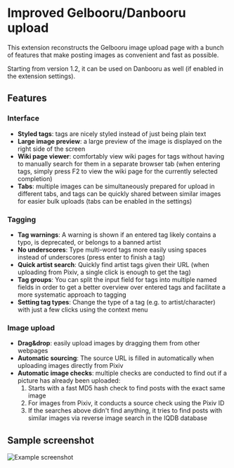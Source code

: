 
# Improved Gelbooru/Danbooru upload

This extension reconstructs the Gelbooru image upload page with a bunch
of features that make posting images as convenient and fast as possible.

Starting from version 1.2, it can be used on Danbooru as well (if enabled
in the extension settings).

## Features

### Interface
- **Styled tags**: tags are nicely styled instead of just being plain text
- **Large image preview**: a large preview of the image is displayed on the
  right side of the screen
- **Wiki page viewer**: comfortably view wiki pages for tags without having
  to manually search for them in a separate browser tab (when entering tags,
  simply press F2 to view the wiki page for the currently selected completion)
- **Tabs**: multiple images can be simultaneously prepared for upload in
  different tabs, and tags can be quickly shared between similar images for
  easier bulk uploads (tabs can be enabled in the settings)

### Tagging
- **Tag warnings**: A warning is shown if an entered tag likely contains a typo,
  is deprecated, or belongs to a banned artist
- **No underscores**: Type multi-word tags more easily using spaces instead of
  underscores (press enter to finish a tag)
- **Quick artist search**: Quickly find artist tags given their URL
  (when uploading from Pixiv, a single click is enough to get the tag)
- **Tag groups**: You can split the input field for tags into multiple named
  fields in order to get a better overview over entered tags and facilitate a
  more systematic approach to tagging
- **Setting tag types**: Change the type of a tag (e.g. to artist/character)
  with just a few clicks using the context menu

### Image upload
- **Drag&drop**: easily upload images by dragging them from other webpages
- **Automatic sourcing**: The source URL is filled in automatically when uploading images directly from Pixiv
- **Automatic image checks**: multiple checks are conducted to find out if a picture has already been uploaded:
  1. Starts with a fast MD5 hash check to find posts with the exact same image 
  2. For images from Pixiv, it conducts a source check using the Pixiv ID
  3. If the searches above didn't find anything, it tries to find posts
     with similar images via reverse image search in the IQDB database

## Sample screenshot

![Example screenshot](https://dl.dropbox.com/s/hp0einqwkp5590p/improved-gelbooru-upload-sample-screenshot-medium-v2.jpg)
